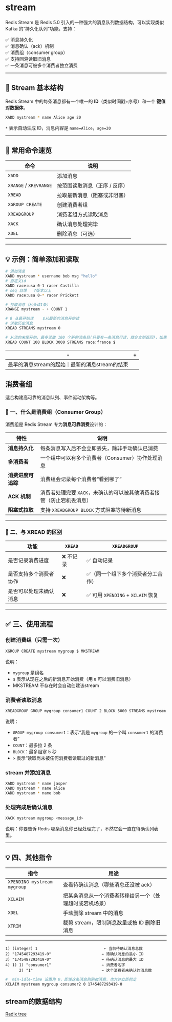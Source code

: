 # stream 

Redis Stream 是 Redis 5.0 引入的一种强大的消息队列数据结构，可以实现类似 Kafka 的“持久化队列”功能，支持：

✅ 消息持久化  
✅ 消息确认（ack）机制  
✅ 消费组（consumer group）  
✅ 支持回溯读取旧消息  
✅ 一条消息可被多个消费者独立消费

---

## 🧱 Stream 基本结构

Redis Stream 中的每条消息都有一个唯一的 **ID**（类似时间戳+序号）和一个 **键值对数据体**。

```bash
XADD mystream * name Alice age 20
```

`*` 表示自动生成 ID，消息内容是 `name=Alice`，`age=20`

---

## 🔧 常用命令速览

| 命令                     | 说明               |
|------------------------|------------------|
| `XADD`                 | 添加消息             |
| `XRANGE` / `XREVRANGE` | 按范围读取消息（正序 / 反序） |
| `XREAD`                | 拉取最新消息（阻塞或非阻塞）   |
| `XGROUP CREATE`        | 创建消费者组           |
| `XREADGROUP`           | 消费者组方式读取消息       |
| `XACK`                 | 确认消息处理完毕         |
| `XDEL`                 | 删除消息（可选）         |

---

## 💡 示例：简单添加和读取

```bash
# 添加消息
XADD mystream * username bob msg "hello"
# 自定义id
XADD race:usa 0-1 racer Castilla  
# seq 自增   7版本以上
XADD race:usa 0-* racer Prickett

# 拉取消息（从头读1条）
XRANGE mystream - + COUNT 1

# 0 从最开始读    $从最新的消息开始读
# 读取历史消息
XREAD STREAMS mystream 0

# 从流的末尾开始，最多读取 100 个新的流条目(只要有一条消息可读，就会立刻返回)，如果未写入任何条目，则阻塞长达3s   $ 表示“从现在起监听”，所以之前的历史消息不会读到
XREAD COUNT 100 BLOCK 3000 STREAMS race:france $


```

| -                             | + |
|-------------------------------|---|
| 最早的消息stream的起始｜最新的消息stream的结束 |


##  消费者组

适合构建高可靠的消息队列、事件驱动架构等。


###  📌 一、什么是消费组（Consumer Group）

消费组是 Redis Stream 专为**消息可靠消费**设计的：

| 特性          | 说明                                     |
|-------------|----------------------------------------|
| **消息持久化**   | 每条消息写入后不会立即丢失，除非手动确认已消费                |
| **多消费者**    | 一个组中可以有多个消费者（Consumer）协作处理消息           |
| **消费进度可追踪** | 消费组会记录每个消费者“看到哪了”                      |
| **ACK 机制**  | 消费者处理完要 `XACK`，未确认的可以被其他消费者接管（防止宕机丢消息） |
| **阻塞式拉取**   | 支持 `XREADGROUP BLOCK` 方式阻塞等待新消息        |

---

###  🧠 二、与 XREAD 的区别

| 功能          | `XREAD` | `XREADGROUP`                  |
|-------------|---------|-------------------------------|
| 是否记录消费进度    | ❌ 不记录   | ✅ 自动记录                        |
| 是否支持多个消费者协作 | ❌       | ✅（同一个组下多个消费者分工合作）             |
| 是否可以处理未确认消息 | ❌       | ✅ 可用 `XPENDING` + `XCLAIM` 恢复 |

---

## ✅ 三、使用流程



###  创建消费组（只需一次）

```bash
XGROUP CREATE mystream mygroup $ MKSTREAM
```

说明：
- `mygroup` 是组名
- `$` 表示从现在之后的新消息开始消费（用 `0` 可以消费旧消息）
- MKSTREAM 不存在时会自动创建该stream

###  消费者读取消息

```bash
XREADGROUP GROUP mygroup consumer1 COUNT 2 BLOCK 5000 STREAMS mystream >
```

说明：
- `GROUP mygroup consumer1`：表示“我是 `mygroup` 的一个叫 `consumer1` 的消费者”
- `COUNT`：最多拉 2 条
- `BLOCK`：最多阻塞 5 秒
- `>` 表示“读取尚未被任何消费者读取过的新消息”

###  stream 并添加消息

```bash
XADD mystream * name jasper
XADD mystream * name alice
XADD mystream * name bob
```
### 处理完成后确认消息

```bash
XACK mystream mygroup <message_id>
```

说明：你要告诉 Redis 哪条消息你已经处理完了，不然它会一直在待确认列表里。

---

## 💡 四、其他指令

| 指令                          | 用途                           |
|-----------------------------|------------------------------|
| `XPENDING mystream mygroup` | 查看待确认消息（哪些消息还没被 ack）         |
| `XCLAIM`                    | 把某条消息从一个消费者转移给另一个（处理超时或宕机场景） |
| `XDEL`                      | 手动删除 stream 中的消息             |
| `XTRIM`                     | 裁剪 stream，限制消息数量或按 ID 删除旧消息  |

---


```text
1) (integer) 1                             ← 当前待确认消息总数
2) "1745487293419-0"                      ← 待确认消息的最小 ID
3) "1745487293419-0"                      ← 待确认消息的最大 ID
4) 1) 1) "consumer1"                      ← 消费者名字
      2) "1"                              ← 这个消费者未确认的消息数
```

```bash
#  min-idle-time 设置为 0，即使这条消息刚刚被消费，也允许立即抢走
XCLAIM mystream mygroup consumer2 0 1745487293419-0
```

## stream的数据结构

[Radix tree](/dataStructure/tree/radixTree.md)